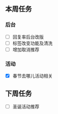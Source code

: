 ## 本周任务

### 后台
- [ ] 回复率后台改版
- [ ] 标签改变功能及清洗
- [ ] 增加取消推荐

### 活动
- [x] 春节去哪儿活动相关

## 下周任务
- [ ] 圣诞活动推荐